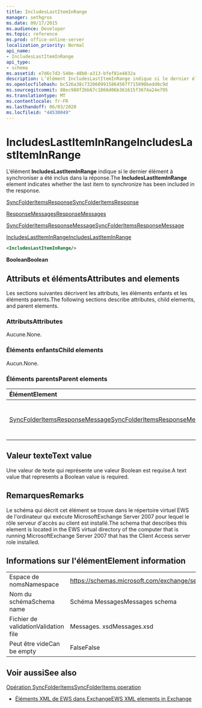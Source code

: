 ```yaml
---
title: IncludesLastItemInRange
manager: sethgros
ms.date: 09/17/2015
ms.audience: Developer
ms.topic: reference
ms.prod: office-online-server
localization_priority: Normal
api_name:
- IncludesLastItemInRange
api_type:
- schema
ms.assetid: e7d6c7d3-548e-48b0-a313-bfef81e4832a
description: L’élément IncludesLastItemInRange indique si le dernier élément à synchroniser a été inclus dans la réponse.
ms.openlocfilehash: bc526a38c7320609915864507f715890bedd0c9d
ms.sourcegitcommit: 88ec988f2bb67c1866d06b361615f3674a24e795
ms.translationtype: MT
ms.contentlocale: fr-FR
ms.lasthandoff: 06/03/2020
ms.locfileid: "44530049"
---
```

# <a name="includeslastiteminrange"></a><span data-ttu-id="30dfb-103">IncludesLastItemInRange</span><span class="sxs-lookup"><span data-stu-id="30dfb-103">IncludesLastItemInRange</span></span>

<span data-ttu-id="30dfb-104">L’élément **IncludesLastItemInRange** indique si le dernier élément à synchroniser a été inclus dans la réponse.</span><span class="sxs-lookup"><span data-stu-id="30dfb-104">The **IncludesLastItemInRange** element indicates whether the last item to synchronize has been included in the response.</span></span> 
  
[<span data-ttu-id="30dfb-105">SyncFolderItemsResponse</span><span class="sxs-lookup"><span data-stu-id="30dfb-105">SyncFolderItemsResponse</span></span>](syncfolderitemsresponse.md)
  
[<span data-ttu-id="30dfb-106">ResponseMessages</span><span class="sxs-lookup"><span data-stu-id="30dfb-106">ResponseMessages</span></span>](responsemessages.md)
  
[<span data-ttu-id="30dfb-107">SyncFolderItemsResponseMessage</span><span class="sxs-lookup"><span data-stu-id="30dfb-107">SyncFolderItemsResponseMessage</span></span>](syncfolderitemsresponsemessage.md)
  
[<span data-ttu-id="30dfb-108">IncludesLastItemInRange</span><span class="sxs-lookup"><span data-stu-id="30dfb-108">IncludesLastItemInRange</span></span>](includeslastiteminrange.md)
  
```xml
<IncludesLastItemInRange/>
```

 <span data-ttu-id="30dfb-109">**Boolean**</span><span class="sxs-lookup"><span data-stu-id="30dfb-109">**Boolean**</span></span>
## <a name="attributes-and-elements"></a><span data-ttu-id="30dfb-110">Attributs et éléments</span><span class="sxs-lookup"><span data-stu-id="30dfb-110">Attributes and elements</span></span>

<span data-ttu-id="30dfb-111">Les sections suivantes décrivent les attributs, les éléments enfants et les éléments parents.</span><span class="sxs-lookup"><span data-stu-id="30dfb-111">The following sections describe attributes, child elements, and parent elements.</span></span>
  
### <a name="attributes"></a><span data-ttu-id="30dfb-112">Attributs</span><span class="sxs-lookup"><span data-stu-id="30dfb-112">Attributes</span></span>

<span data-ttu-id="30dfb-113">Aucune.</span><span class="sxs-lookup"><span data-stu-id="30dfb-113">None.</span></span>
  
### <a name="child-elements"></a><span data-ttu-id="30dfb-114">Éléments enfants</span><span class="sxs-lookup"><span data-stu-id="30dfb-114">Child elements</span></span>

<span data-ttu-id="30dfb-115">Aucun.</span><span class="sxs-lookup"><span data-stu-id="30dfb-115">None.</span></span>
  
### <a name="parent-elements"></a><span data-ttu-id="30dfb-116">Éléments parents</span><span class="sxs-lookup"><span data-stu-id="30dfb-116">Parent elements</span></span>

|<span data-ttu-id="30dfb-117">**Élément**</span><span class="sxs-lookup"><span data-stu-id="30dfb-117">**Element**</span></span>|<span data-ttu-id="30dfb-118">**Description**</span><span class="sxs-lookup"><span data-stu-id="30dfb-118">**Description**</span></span>|
|:-----|:-----|
|[<span data-ttu-id="30dfb-119">SyncFolderItemsResponseMessage</span><span class="sxs-lookup"><span data-stu-id="30dfb-119">SyncFolderItemsResponseMessage</span></span>](syncfolderitemsresponsemessage.md) <br/> |<span data-ttu-id="30dfb-120">Contient l’État et le résultat d’une demande SyncFolderItems.</span><span class="sxs-lookup"><span data-stu-id="30dfb-120">Contains the status and result of a SyncFolderItems request.</span></span>  <br/> |
   
## <a name="text-value"></a><span data-ttu-id="30dfb-121">Valeur texte</span><span class="sxs-lookup"><span data-stu-id="30dfb-121">Text value</span></span>

<span data-ttu-id="30dfb-122">Une valeur de texte qui représente une valeur Boolean est requise.</span><span class="sxs-lookup"><span data-stu-id="30dfb-122">A text value that represents a Boolean value is required.</span></span>
  
## <a name="remarks"></a><span data-ttu-id="30dfb-123">Remarques</span><span class="sxs-lookup"><span data-stu-id="30dfb-123">Remarks</span></span>

<span data-ttu-id="30dfb-124">Le schéma qui décrit cet élément se trouve dans le répertoire virtuel EWS de l'ordinateur qui exécute MicrosoftExchange Server 2007 pour lequel le rôle serveur d'accès au client est installé.</span><span class="sxs-lookup"><span data-stu-id="30dfb-124">The schema that describes this element is located in the EWS virtual directory of the computer that is running MicrosoftExchange Server 2007 that has the Client Access server role installed.</span></span>
  
## <a name="element-information"></a><span data-ttu-id="30dfb-125">Informations sur l'élément</span><span class="sxs-lookup"><span data-stu-id="30dfb-125">Element information</span></span>

|||
|:-----|:-----|
|<span data-ttu-id="30dfb-126">Espace de noms</span><span class="sxs-lookup"><span data-stu-id="30dfb-126">Namespace</span></span>  <br/> |https://schemas.microsoft.com/exchange/services/2006/messages  <br/> |
|<span data-ttu-id="30dfb-127">Nom du schéma</span><span class="sxs-lookup"><span data-stu-id="30dfb-127">Schema name</span></span>  <br/> |<span data-ttu-id="30dfb-128">Schéma Messages</span><span class="sxs-lookup"><span data-stu-id="30dfb-128">Messages schema</span></span>  <br/> |
|<span data-ttu-id="30dfb-129">Fichier de validation</span><span class="sxs-lookup"><span data-stu-id="30dfb-129">Validation file</span></span>  <br/> |<span data-ttu-id="30dfb-130">Messages. xsd</span><span class="sxs-lookup"><span data-stu-id="30dfb-130">Messages.xsd</span></span>  <br/> |
|<span data-ttu-id="30dfb-131">Peut être vide</span><span class="sxs-lookup"><span data-stu-id="30dfb-131">Can be empty</span></span>  <br/> |<span data-ttu-id="30dfb-132">False</span><span class="sxs-lookup"><span data-stu-id="30dfb-132">False</span></span>  <br/> |
   
## <a name="see-also"></a><span data-ttu-id="30dfb-133">Voir aussi</span><span class="sxs-lookup"><span data-stu-id="30dfb-133">See also</span></span>



[<span data-ttu-id="30dfb-134">Opération SyncFolderItems</span><span class="sxs-lookup"><span data-stu-id="30dfb-134">SyncFolderItems operation</span></span>](syncfolderitems-operation.md)


- [<span data-ttu-id="30dfb-135">Éléments XML de EWS dans Exchange</span><span class="sxs-lookup"><span data-stu-id="30dfb-135">EWS XML elements in Exchange</span></span>](ews-xml-elements-in-exchange.md)

